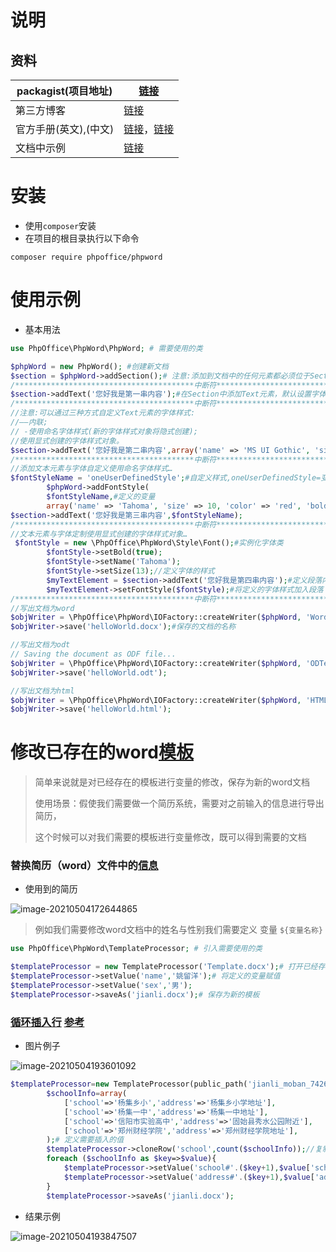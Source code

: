 # 说明



## 资料

| packagist(项目地址)   | [链接](https://packagist.org/packages/phpoffice/phpword)     |
| --------------------- | ------------------------------------------------------------ |
| 第三方博客            | [链接](https://segmentfault.com/a/1190000019479817?utm_source=tag-newest) |
| 官方手册(英文),(中文) | [链接](https://phpword.readthedocs.io/en/latest/)，[链接](https://phpword-zh.readthedocs.io/zh_CN/latest/) |
| 文档中示例            | [链接](https://github.com/PHPOffice/PHPWord/tree/master/samples/) |

# 安装

- 使用`composer`安装
- 在项目的根目录执行以下命令

```shell
composer require phpoffice/phpword
```



# 使用示例

- 基本用法

```php
use PhpOffice\PhpWord\PhpWord; # 需要使用的类

$phpWord = new PhpWord(); #创建新文档
$section = $phpWord->addSection();# 注意:添加到文档中的任何元素都必须位于Section中,添加一个空的Section到文档
/****************************************中断符*****************************************************/
$section->addText('您好我是第一串内容');#在Section中添加Text元素，默认设置字体样式
/****************************************中断符*****************************************************/
//注意:可以通过三种方式自定义Text元素的字体样式:
//——内联;
// -使用命名字体样式(新的字体样式对象将隐式创建);
//使用显式创建的字体样式对象。
$section->addText('您好我是第二串内容',array('name' => 'MS UI Gothic', 'size' => 20));#参数1:文字 name=设置的字体名称(不知道字体的可以去word文档中查询对应的字体),参数2:size=字体的大小
/****************************************中断符*****************************************************/
//添加文本元素与字体自定义使用命名字体样式…
$fontStyleName = 'oneUserDefinedStyle';#自定义样式,oneUserDefinedStyle=变量说明文字
        $phpWord->addFontStyle(
        $fontStyleName,#定义的变量
        array('name' => 'Tahoma', 'size' => 10, 'color' => 'red', 'bold' => true));#设置的央视
$section->addText('您好我是第三串内容',$fontStyleName);
/****************************************中断符*****************************************************/
//文本元素与字体定制使用显式创建的字体样式对象…
 $fontStyle = new \PhpOffice\PhpWord\Style\Font();#实例化字体类
        $fontStyle->setBold(true);
        $fontStyle->setName('Tahoma');
        $fontStyle->setSize(13);//定义字体的样式
        $myTextElement = $section->addText('您好我是第四串内容');#定义段落内容
        $myTextElement->setFontStyle($fontStyle);#将定义的字体样式加入段落
/****************************************中断符*****************************************************/
//写出文档为word
$objWriter = \PhpOffice\PhpWord\IOFactory::createWriter($phpWord, 'Word2007');#参数1:定义的段落,参数2:需要导出的文档类型名称&版本
$objWriter->save('helloWorld.docx');#保存的文档的名称

//写出文档为odt
// Saving the document as ODF file...
$objWriter = \PhpOffice\PhpWord\IOFactory::createWriter($phpWord, 'ODText');
$objWriter->save('helloWorld.odt');

//写出文档为html
$objWriter = \PhpOffice\PhpWord\IOFactory::createWriter($phpWord, 'HTML');
$objWriter->save('helloWorld.html');
```

#  修改已存在的word[模板](https://phpword-zh.readthedocs.io/zh_CN/latest/templates-processing.html#id2)

> 简单来说就是对已经存在的模板进行变量的修改，保存为新的word文档
>
> 使用场景：假使我们需要做一个简历系统，需要对之前输入的信息进行导出简历，
>
> 这个时候可以对我们需要的模板进行变量修改，既可以得到需要的文档

### 替换简历（word）文件中的[信息](https://phpword-zh.readthedocs.io/zh_CN/latest/templates-processing.html#id2)

- 使用到的简历

![image-20210504172644865](https://yaoliuyang-blog-images.oss-cn-beijing.aliyuncs.com/blogImages/image-20210504172644865.png)

> 例如我们需要修改word文档中的姓名与性别我们需要定义 变量 `${变量名称}`

```php
use PhpOffice\PhpWord\TemplateProcessor; # 引入需要使用的类

$templateProcessor = new TemplateProcessor('Template.docx');# 打开已经存在的word模板文档
$templateProcessor->setValue('name','姚留洋');# 将定义的变量赋值
$templateProcessor->setValue('sex','男');
$templateProcessor->saveAs('jianli.docx');# 保存为新的模板
```

### [循环插入行](https://phpword-zh.readthedocs.io/zh_CN/latest/templates-processing.html#clonerow) [参考](https://github.com/PHPOffice/PHPWord/blob/master/samples/Sample_07_TemplateCloneRow.php)

- 图片例子

![image-20210504193601092](https://yaoliuyang-blog-images.oss-cn-beijing.aliyuncs.com/blogImages/image-20210504193601092.png)

```php
$templateProcessor=new TemplateProcessor(public_path('jianli_moban_742693.docx'));
        $schoolInfo=array(
            ['school'=>'杨集乡小','address'=>'杨集乡小学地址'],
            ['school'=>'杨集一中','address'=>'杨集一中地址'],
            ['school'=>'信阳市实验高中','address'=>'固始县秀水公园附近'],
            ['school'=>'郑州财经学院','address'=>'郑州财经学院地址'],
        );# 定义需要插入的值
        $templateProcessor->cloneRow('school',count($schoolInfo));//复制行 参数2 需要复制的条数
        foreach ($schoolInfo as $key=>$value){
            $templateProcessor->setValue('school#'.($key+1),$value['school']);
            $templateProcessor->setValue('address#'.($key+1),$value['address']);
        }
        $templateProcessor->saveAs('jianli.docx');
```

- 结果示例

![image-20210504193847507](https://yaoliuyang-blog-images.oss-cn-beijing.aliyuncs.com/blogImages/image-20210504193847507.png)

